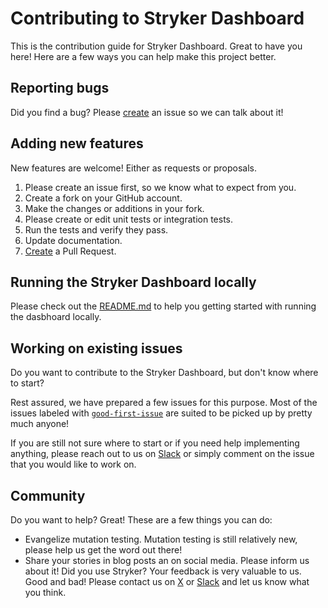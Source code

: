 # Contributing to Stryker Dashboard

This is the contribution guide for Stryker Dashboard. Great to have you here! Here are a few ways you can help make this project better.

## Reporting bugs

Did you find a bug? Please [create](https://github.com/stryker-mutator/stryker-dashboard/issues/new) an issue so we can talk about it!

## Adding new features

New features are welcome! Either as requests or proposals.

1. Please create an issue first, so we know what to expect from you.
2. Create a fork on your GitHub account.
3. Make the changes or additions in your fork.
4. Please create or edit unit tests or integration tests.
5. Run the tests and verify they pass.
6. Update documentation.
7. [Create](https://github.com/stryker-mutator/stryker-dashboard/compare) a Pull Request.

## Running the Stryker Dashboard locally

Please check out the [README.md](https://github.com/stryker-mutator/stryker-dashboard/blob/master/README.md) to help you getting started with running the dasbhoard locally.

## Working on existing issues

Do you want to contribute to the Stryker Dashboard, but don't know where to start?

Rest assured, we have prepared a few issues for this purpose. Most of the issues labeled with [`good-first-issue`](https://github.com/stryker-mutator/stryker-dashboard/labels/good-first-issue) are suited to be picked up by pretty much anyone!

If you are still not sure where to start or if you need help implementing anything, please reach out to us on [Slack](https://join.slack.com/t/stryker-mutator/shared_invite/enQtOTUyMTYyNTg1NDQ0LTU4ODNmZDlmN2I3MmEyMTVhYjZlYmJkOThlNTY3NTM1M2QxYmM5YTM3ODQxYmJjY2YyYzllM2RkMmM1NjNjZjM) or simply comment on the issue that you would like to work on.

## Community

Do you want to help? Great! These are a few things you can do:

- Evangelize mutation testing. Mutation testing is still relatively new, please help us get the word out there!
- Share your stories in blog posts an on social media. Please inform us about it! Did you use Stryker? Your feedback is very valuable to us. Good and bad! Please contact us on [X](https://twitter.com/stryker_mutator) or [Slack](https://join.slack.com/t/stryker-mutator/shared_invite/enQtOTUyMTYyNTg1NDQ0LTU4ODNmZDlmN2I3MmEyMTVhYjZlYmJkOThlNTY3NTM1M2QxYmM5YTM3ODQxYmJjY2YyYzllM2RkMmM1NjNjZjM) and let us know what you think.
